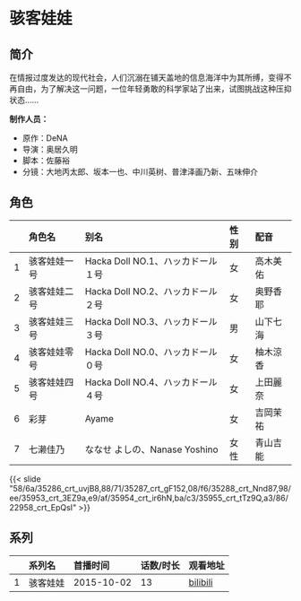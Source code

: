 # 骇客娃娃


## 简介

在情报过度发达的现代社会，人们沉溺在铺天盖地的信息海洋中为其所缚，变得不再自由，为了解决这一问题，一位年轻勇敢的科学家站了出来，试图挑战这种压抑状态……

**制作人员：**
- 原作：DeNA
- 导演：奥居久明
- 脚本：佐藤裕
- 分镜：大地丙太郎、坂本一也、中川英树、普津泽画乃新、五味伸介

## 角色

|     |   角色名   |   别名  | 性别 |  配音  |
|:--- |:------  |:----      |:---  |:--   |
| 1 | 骇客娃娃一号 | Hacka Doll NO.1、ハッカドール １号 | 女 | 高木美佑 |
| 2 | 骇客娃娃二号 | Hacka Doll NO.2、ハッカドール ２号 | 女 | 奥野香耶 |
| 3 | 骇客娃娃三号 | Hacka Doll NO.3、ハッカドール ３号 | 男 | 山下七海 |
| 4 | 骇客娃娃零号 | Hacka Doll NO.0、ハッカドール ０号 | 女 | 柚木涼香 |
| 5 | 骇客娃娃四号 | Hacka Doll NO.4、ハッカドール ４号 | 女 | 上田麗奈 |
| 6 | 彩芽 | Ayame | 女 | 吉岡茉祐 |
| 7 | 七濑佳乃 | ななせ よしの、Nanase Yoshino | 女性 | 青山吉能 |

{{< slide "58/6a/35286_crt_uvjB8,88/71/35287_crt_gF152,08/f6/35288_crt_Nnd87,98/ee/35953_crt_3EZ9a,e9/af/35954_crt_ir6hN,ba/c3/35955_crt_tTz9Q,a3/86/22958_crt_EpQsI" >}}

## 系列

|     |   系列名   |   首播时间  | 话数/时长  | 观看地址 |
|:---  |:------    |:----      |:---       |:---  |
| 1 | 骇客娃娃 | 2015-10-02 | 13 | [bilibili](https://www.bilibili.com/bangumi/play/ep70859)  |



